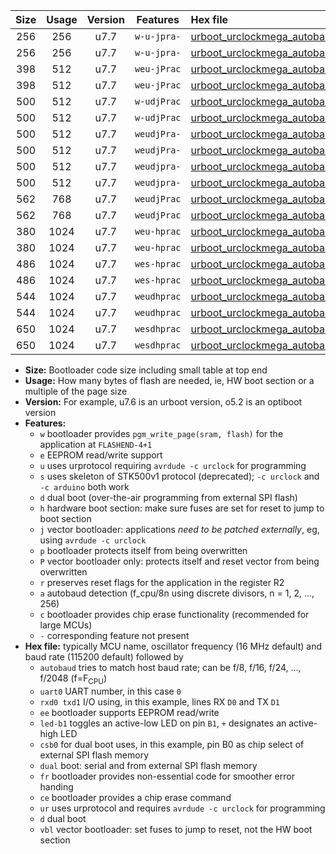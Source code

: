 |Size|Usage|Version|Features|Hex file|
|:-:|:-:|:-:|:-:|:--|
|256|256|u7.7|`w-u-jpra-`|[urboot_urclockmega_autobaud_uart0_rxd0_txd1_led+c7_ur_vbl.hex](https://raw.githubusercontent.com/stefanrueger/urboot.hex/main/boards/urclockmega/autobaud/urboot_urclockmega_autobaud_uart0_rxd0_txd1_led+c7_ur_vbl.hex)|
|256|256|u7.7|`w-u-jpra-`|[urboot_urclockmega_autobaud_uart1_rxd2_txd3_led+c7_ur_vbl.hex](https://raw.githubusercontent.com/stefanrueger/urboot.hex/main/boards/urclockmega/autobaud/urboot_urclockmega_autobaud_uart1_rxd2_txd3_led+c7_ur_vbl.hex)|
|398|512|u7.7|`weu-jPrac`|[urboot_urclockmega_autobaud_uart0_rxd0_txd1_ee_led+c7_fr_ce_ur_vbl.hex](https://raw.githubusercontent.com/stefanrueger/urboot.hex/main/boards/urclockmega/autobaud/urboot_urclockmega_autobaud_uart0_rxd0_txd1_ee_led+c7_fr_ce_ur_vbl.hex)|
|398|512|u7.7|`weu-jPrac`|[urboot_urclockmega_autobaud_uart1_rxd2_txd3_ee_led+c7_fr_ce_ur_vbl.hex](https://raw.githubusercontent.com/stefanrueger/urboot.hex/main/boards/urclockmega/autobaud/urboot_urclockmega_autobaud_uart1_rxd2_txd3_ee_led+c7_fr_ce_ur_vbl.hex)|
|500|512|u7.7|`w-udjPrac`|[urboot_urclockmega_autobaud_uart0_rxd0_txd1_led+c7_csb3_dual_fr_ce_ur_vbl.hex](https://raw.githubusercontent.com/stefanrueger/urboot.hex/main/boards/urclockmega/autobaud/urboot_urclockmega_autobaud_uart0_rxd0_txd1_led+c7_csb3_dual_fr_ce_ur_vbl.hex)|
|500|512|u7.7|`w-udjPrac`|[urboot_urclockmega_autobaud_uart1_rxd2_txd3_led+c7_csb3_dual_fr_ce_ur_vbl.hex](https://raw.githubusercontent.com/stefanrueger/urboot.hex/main/boards/urclockmega/autobaud/urboot_urclockmega_autobaud_uart1_rxd2_txd3_led+c7_csb3_dual_fr_ce_ur_vbl.hex)|
|500|512|u7.7|`weudjPra-`|[urboot_urclockmega_autobaud_uart0_rxd0_txd1_ee_led+c7_csb3_dual_ur_vbl.hex](https://raw.githubusercontent.com/stefanrueger/urboot.hex/main/boards/urclockmega/autobaud/urboot_urclockmega_autobaud_uart0_rxd0_txd1_ee_led+c7_csb3_dual_ur_vbl.hex)|
|500|512|u7.7|`weudjPra-`|[urboot_urclockmega_autobaud_uart1_rxd2_txd3_ee_led+c7_csb3_dual_ur_vbl.hex](https://raw.githubusercontent.com/stefanrueger/urboot.hex/main/boards/urclockmega/autobaud/urboot_urclockmega_autobaud_uart1_rxd2_txd3_ee_led+c7_csb3_dual_ur_vbl.hex)|
|500|512|u7.7|`weudjpra-`|[urboot_urclockmega_autobaud_uart0_rxd0_txd1_ee_led+c7_csb3_dual_fr_ur_vbl.hex](https://raw.githubusercontent.com/stefanrueger/urboot.hex/main/boards/urclockmega/autobaud/urboot_urclockmega_autobaud_uart0_rxd0_txd1_ee_led+c7_csb3_dual_fr_ur_vbl.hex)|
|500|512|u7.7|`weudjpra-`|[urboot_urclockmega_autobaud_uart1_rxd2_txd3_ee_led+c7_csb3_dual_fr_ur_vbl.hex](https://raw.githubusercontent.com/stefanrueger/urboot.hex/main/boards/urclockmega/autobaud/urboot_urclockmega_autobaud_uart1_rxd2_txd3_ee_led+c7_csb3_dual_fr_ur_vbl.hex)|
|562|768|u7.7|`weudjPrac`|[urboot_urclockmega_autobaud_uart0_rxd0_txd1_ee_led+c7_csb3_dual_fr_ce_ur_vbl.hex](https://raw.githubusercontent.com/stefanrueger/urboot.hex/main/boards/urclockmega/autobaud/urboot_urclockmega_autobaud_uart0_rxd0_txd1_ee_led+c7_csb3_dual_fr_ce_ur_vbl.hex)|
|562|768|u7.7|`weudjPrac`|[urboot_urclockmega_autobaud_uart1_rxd2_txd3_ee_led+c7_csb3_dual_fr_ce_ur_vbl.hex](https://raw.githubusercontent.com/stefanrueger/urboot.hex/main/boards/urclockmega/autobaud/urboot_urclockmega_autobaud_uart1_rxd2_txd3_ee_led+c7_csb3_dual_fr_ce_ur_vbl.hex)|
|380|1024|u7.7|`weu-hprac`|[urboot_urclockmega_autobaud_uart0_rxd0_txd1_ee_led+c7_fr_ce_ur.hex](https://raw.githubusercontent.com/stefanrueger/urboot.hex/main/boards/urclockmega/autobaud/urboot_urclockmega_autobaud_uart0_rxd0_txd1_ee_led+c7_fr_ce_ur.hex)|
|380|1024|u7.7|`weu-hprac`|[urboot_urclockmega_autobaud_uart1_rxd2_txd3_ee_led+c7_fr_ce_ur.hex](https://raw.githubusercontent.com/stefanrueger/urboot.hex/main/boards/urclockmega/autobaud/urboot_urclockmega_autobaud_uart1_rxd2_txd3_ee_led+c7_fr_ce_ur.hex)|
|486|1024|u7.7|`wes-hprac`|[urboot_urclockmega_autobaud_uart0_rxd0_txd1_ee_led+c7_fr_ce.hex](https://raw.githubusercontent.com/stefanrueger/urboot.hex/main/boards/urclockmega/autobaud/urboot_urclockmega_autobaud_uart0_rxd0_txd1_ee_led+c7_fr_ce.hex)|
|486|1024|u7.7|`wes-hprac`|[urboot_urclockmega_autobaud_uart1_rxd2_txd3_ee_led+c7_fr_ce.hex](https://raw.githubusercontent.com/stefanrueger/urboot.hex/main/boards/urclockmega/autobaud/urboot_urclockmega_autobaud_uart1_rxd2_txd3_ee_led+c7_fr_ce.hex)|
|544|1024|u7.7|`weudhprac`|[urboot_urclockmega_autobaud_uart0_rxd0_txd1_ee_led+c7_csb3_dual_fr_ce_ur.hex](https://raw.githubusercontent.com/stefanrueger/urboot.hex/main/boards/urclockmega/autobaud/urboot_urclockmega_autobaud_uart0_rxd0_txd1_ee_led+c7_csb3_dual_fr_ce_ur.hex)|
|544|1024|u7.7|`weudhprac`|[urboot_urclockmega_autobaud_uart1_rxd2_txd3_ee_led+c7_csb3_dual_fr_ce_ur.hex](https://raw.githubusercontent.com/stefanrueger/urboot.hex/main/boards/urclockmega/autobaud/urboot_urclockmega_autobaud_uart1_rxd2_txd3_ee_led+c7_csb3_dual_fr_ce_ur.hex)|
|650|1024|u7.7|`wesdhprac`|[urboot_urclockmega_autobaud_uart0_rxd0_txd1_ee_led+c7_csb3_dual_fr_ce.hex](https://raw.githubusercontent.com/stefanrueger/urboot.hex/main/boards/urclockmega/autobaud/urboot_urclockmega_autobaud_uart0_rxd0_txd1_ee_led+c7_csb3_dual_fr_ce.hex)|
|650|1024|u7.7|`wesdhprac`|[urboot_urclockmega_autobaud_uart1_rxd2_txd3_ee_led+c7_csb3_dual_fr_ce.hex](https://raw.githubusercontent.com/stefanrueger/urboot.hex/main/boards/urclockmega/autobaud/urboot_urclockmega_autobaud_uart1_rxd2_txd3_ee_led+c7_csb3_dual_fr_ce.hex)|

- **Size:** Bootloader code size including small table at top end
- **Usage:** How many bytes of flash are needed, ie, HW boot section or a multiple of the page size
- **Version:** For example, u7.6 is an urboot version, o5.2 is an optiboot version
- **Features:**
  + `w` bootloader provides `pgm_write_page(sram, flash)` for the application at `FLASHEND-4+1`
  + `e` EEPROM read/write support
  + `u` uses urprotocol requiring `avrdude -c urclock` for programming
  + `s` uses skeleton of STK500v1 protocol (deprecated); `-c urclock` and `-c arduino` both work
  + `d` dual boot (over-the-air programming from external SPI flash)
  + `h` hardware boot section: make sure fuses are set for reset to jump to boot section
  + `j` vector bootloader: applications *need to be patched externally*, eg, using `avrdude -c urclock`
  + `p` bootloader protects itself from being overwritten
  + `P` vector bootloader only: protects itself and reset vector from being overwritten
  + `r` preserves reset flags for the application in the register R2
  + `a` autobaud detection (f_cpu/8n using discrete divisors, n = 1, 2, ..., 256)
  + `c` bootloader provides chip erase functionality (recommended for large MCUs)
  + `-` corresponding feature not present
- **Hex file:** typically MCU name, oscillator frequency (16 MHz default) and baud rate (115200 default) followed by
  + `autobaud` tries to match host baud rate; can be f/8, f/16, f/24, ..., f/2048 (f=F<sub>CPU</sub>)
  + `uart0` UART number, in this case `0`
  + `rxd0 txd1` I/O using, in this example, lines RX `D0` and TX `D1`
  + `ee` bootloader supports EEPROM read/write
  + `led-b1` toggles an active-low LED on pin `B1`, `+` designates an active-high LED
  + `csb0` for dual boot uses, in this example, pin B0 as chip select of external SPI flash memory
  + `dual` boot: serial and from external SPI flash memory
  + `fr` bootloader provides non-essential code for smoother error handing
  + `ce` bootloader provides a chip erase command
  + `ur` uses urprotocol and requires `avrdude -c urclock` for programming
  + `d` dual boot
  + `vbl` vector bootloader: set fuses to jump to reset, not the HW boot section
